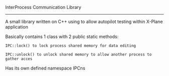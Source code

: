 InterProcess Communication Library
***
A small library written on C++ using <boost> to allow autopilot testing within X-Plane application
    
Basically contains 1 class with 2 public static methods:

    IPC::lock() to lock process shared memory for data editing
    
    IPC::unlock() to unlock shared memory to allow another process to gather acces
    
Has its own defined namespace IPCns
